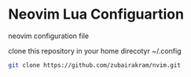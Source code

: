 # Neovim Lua Configuartion
neovim configuration file

clone this repository in your home direcotyr ~/.config 

```bash
git clone https://github.com/zubairakram/nvim.git
```
